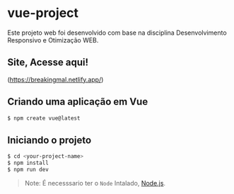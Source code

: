# vue-project

Este projeto web foi desenvolvido com base na disciplina Desenvolvimento Responsivo e Otimização WEB.

## Site, Acesse aqui!
(https://breakingmal.netlify.app/)

## Criando uma aplicação em Vue
```sh
$ npm create vue@latest
```
## Iniciando o projeto
```sh
$ cd <your-project-name>
$ npm install
$ npm run dev
```
> Note: É necesssario ter o `Node` Intalado, [Node.js](https://nodejs.org/pt).
